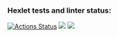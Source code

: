 ### Hexlet tests and linter status:
[![Actions Status](https://github.com/Romzik-Peperomzik/frontend-project-lvl2/workflows/hexlet-check/badge.svg)](https://github.com/Romzik-Peperomzik/frontend-project-lvl2/actions)
<a href="https://codeclimate.com/github/Romzik-Peperomzik/frontend-project-lvl2/maintainability"><img src="https://api.codeclimate.com/v1/badges/55f4130ef8ae96ee734f/maintainability" /></a>
<a href="https://codeclimate.com/github/Romzik-Peperomzik/frontend-project-lvl2/test_coverage"><img src="https://api.codeclimate.com/v1/badges/55f4130ef8ae96ee734f/test_coverage" /></a>
